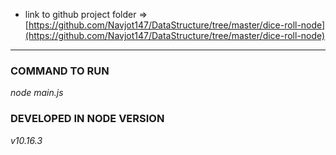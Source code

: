 
- link to github project folder => [https://github.com/Navjot147/DataStructure/tree/master/dice-roll-node](https://github.com/Navjot147/DataStructure/tree/master/dice-roll-node)

---

### COMMAND TO RUN
*node main.js*

### DEVELOPED IN NODE VERSION
*v10.16.3*
